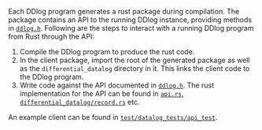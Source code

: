 Each DDlog program generates a rust package during compilation. The package
contains an API to the running DDlog instance, providing methods in [`ddlog.h`](ddlog.h).
Following are the steps to interact with a running DDlog program from Rust
through the API:

1. Compile the DDlog program to produce the rust code.
2. In the client package, import the root of the generated package as well as
the `differential_datalog` directory in it. This links the client code to the
DDlog program.
3. Write code against the API documented in [`ddlog.h`](ddlog.h). The rust
   implementation for the API can be found in [`api.rs`](api.rs),
   [`differential_datalog/record.rs`](differential_datalog/record.rs) etc.

An example client can be found in
[`test/datalog_tests/api_test`](../../test/datalog_tests/api_test).

